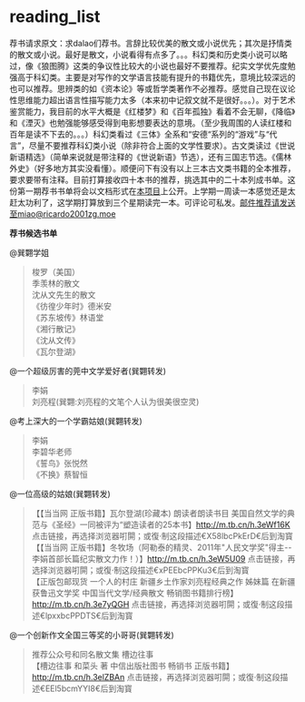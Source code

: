# reading_list
荐书请求原文：求dalao们荐书。言辞比较优美的散文或小说优先；其次是抒情类的散文或小说。最好是散文，小说看得有点多了。。。科幻类和历史类小说可以略过，像《狼图腾》这类的争议性比较大的小说也最好不要推荐。纪实文学优先度勉强高于科幻类。主要是对写作的文学语言技能有提升的书籍优先，意境比较深远的也可以推荐。思辨类的如《资本论》等或哲学类著作不必推荐。感觉自己现在议论性思维能力超出语言性描写能力太多（本来初中记叙文就不是很好。。。）。对于艺术鉴赏能力，我目前的水平大概是《红楼梦》和《百年孤独》看着不会无聊，《降临》和《湮灭》也勉强能够感受得到电影想要表达的意境。（至少我周围的人读红楼和百年是读不下去的。。。）科幻类看过《三体》全系和“安德“系列的“游戏”与“代言”，尽量不要推荐科幻类小说（除非符合上面的文学性要求）。古文类读过《世说新语精选》（简单来说就是带注释的《世说新语》节选），还有三国志节选。《儒林外史》（好多地方其实没看懂）。顺便问下有没有以上三本古文类书籍的全本推荐，要求要带有注释。目前打算接收四十本书的推荐，挑选其中的二十本列成书单。这份第一期荐书书单将会以文档形式在<a href="https://github.com/Ricardo2001ZG/reading_list">本项目</a>上公开。上学期一周读一本感觉还是太赶太功利了，这学期打算放到三个星期读完一本。可评论可私发。邮件推荐请发送至miao@ricardo2001zg.moe

**荐书候选书单**

@巽翾学姐
>梭罗（美国）<br>
季羡林的散文<br>
沈从文先生的散文<br>
《彷徨少年时》德米安<br>
《苏东坡传》林语堂<br>
《湘行散记》<br>
《沈从文传》<br>
《瓦尔登湖》<br>


@一个超级厉害的莞中文学爱好者(巽翾转发)
>李娟<br>
刘亮程(巽翾:刘亮程的文笔个人认为很美很空灵)<br>

@考上深大的一个学霸姑娘(巽翾转发)
>李娟<br>
李碧华老师<br>
《誓鸟》张悦然<br>
《不换》蔡智恒<br>

@一位高级的姑娘(巽翾转发)
>【【当当网 正版书籍】瓦尔登湖(珍藏本) 朗读者朗读书目 美国自然文学的典范与《圣经》一同被评为“塑造读者的25本书】http://m.tb.cn/h.3eWf16K 点击链接，再选择浏览器咑閞；或復·制这段描述€X58lbcPkErD€后到淘寳<br>
【【当当网 正版书籍】冬牧场（阿勒泰的精灵、2011年"人民文学奖"得主--李娟首部长篇纪实散文力作！）】http://m.tb.cn/h.3eW5U09 点击链接，再选择浏览器咑閞；或復·制这段描述€xPEEbcPPKu3€后到淘寳<br>
【正版包邮现货 一个人的村庄 新疆乡土作家刘亮程经典之作 姊妹篇 在新疆 获鲁迅文学奖 中国当代文学/经典散文 畅销图书籍排行榜】http://m.tb.cn/h.3e7yQGH 点击链接，再选择浏览器咑閞；或復·制这段描述€lpxxbcPPDTS€后到淘寳<br>

@一个创新作文全国三等奖的小哥哥(巽翾转发)
>推荐公众号和同名散文集 槽边往事<br>
【槽边往事 和菜头 著 中信出版社图书 畅销书 正版书籍】http://m.tb.cn/h.3elZBAn 点击链接，再选择浏览器咑閞；或復·制这段描述€EEl5bcmYYI8€后到淘寳<br>






